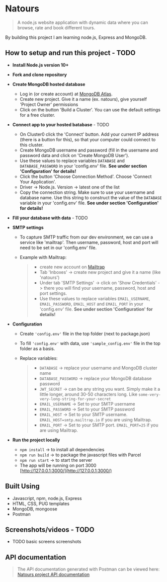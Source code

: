 # Natours

> A node.js website application with dynamic data where you can browse, rate and book different tours.

By building this project I am learning node.js, Express and MongoDB.

## How to setup and run this project - TODO

- **Install Node.js version 10+**
- **Fork and clone repository**

- **Create MongoDB hosted database**

  - Log in (or create account) at [MongoDB Atlas](https://account.mongodb.com/account/login).
  - Create new project. Give it a name (ex. natours), give yourself 'Project Owner' permissions
  - Click on the button 'Build a Cluster'. You can use the default settings for a free cluster.

- **Connect app to your hosted batabase** - TODO

  - On Cluster0 click the 'Connect' button. Add your current IP address (there is a button for this), so that your computer could connect to this cluster.
  - Create MongoDB username and password (fill in the username and password data and click on 'Create MongoDB User').
  - Use these values to replace variables `DATABASE` and `DATABASE_PASSWORD` in your 'config.env' file. **See under section 'Configuration' for details!**
  - Click the button 'Choose Connection Method'. Choose 'Connect Your Application'.
  - Driver -> Node.js. Version -> latest one of the list
  - Copy the connection string. Make sure to use your username and database name. Use this string to construct the value of the `DATABASE` variable in your 'config.env' file. **See under section 'Configuration' for details!**

- **Fill your database with data** - TODO

- **SMTP settings**

  - To capture SMTP traffic from our dev environment, we can use a service like 'mailtrap'. Then username, password, host and port will need to be set in our 'config.env' file.

  - Example with Mailtrap:
    > - create new account on [Mailtrap](https://mailtrap.io/)
    > - Tab 'Inboxes' -> create new project and give it a name (like 'natours')
    > - Under tab 'SMTP Settings' -> click on 'Show Credentials' -> there you will find your username, password, host and port settings.
    > - Use these values to replace variables `EMAIL_USERNAME`, `EMAIL_PASSWORD`, `EMAIL_HOST` and `EMAIL_PORT` in your 'config.env' file. **See under section 'Configuration' for details!**

- **Configuration**

  - Create `'config.env'` file in the top folder (next to package.json)

  - To fill `'config.env'` with data, use `'sample_config.env'` file in the top folder as a basis.

  - Replace variables:

    > - `DATABASE` -> replace your username and MongoDB cluster name
    > - `DATABASE_PASSWORD` -> replace your MongoDB database password
    > - `JWT_SECRET` -> can be any string you want. Simply make it a little longer, around 30-50 characters long. Like `some-very-very-long-string-for-your-secret`
    > - `EMAIL_USERNAME` -> Set to your SMTP username
    > - `EMAIL_PASSWORD` -> Set to your SMTP password
    > - `EMAIL_HOST` -> Set to your SMTP username. `EMAIL_HOST=smtp.mailtrap.io` if you are using Mailtrap.
    > - `EMAIL_PORT` -> Set to your SMTP port. `EMAIL_PORT=25` if you are using Mailtrap.

- **Run the project locally**
  - `npm install` -> to install all dependencies
  - `npm run build` -> to package the javascript files with Parcel
  - `npm run start` -> to start the server
  - The app will be running on port 3000  
    [http://127.0.0.1:3000/](http://127.0.0.1:3000/)

## Built Using

- Javascript, npm, node.js, Express
- HTML, CSS, PUG templates
- MongoDB, mongoose
- Postman

## Screenshots/videos - TODO

- TODO basic screens screenshots

## API documentation

> The API documentation generated with Postman can be viewed here: [Natours project API documentation](https://documenter.getpostman.com/view/16347966/UVR5rpUQ)
